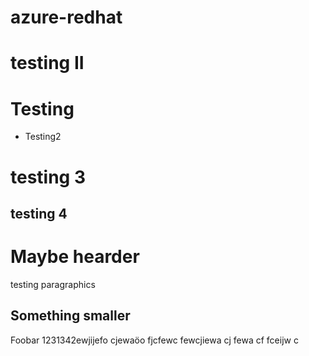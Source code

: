 # azure-redhat

testing II
==========

# Testing

* Testing2

# testing 3

## testing 4


Maybe hearder
==============
testing paragraphics


Something smaller
---------
Foobar 1231342ewjijefo cjewaöo fjcfewc
 fewcjiewa cj
 fewa cf
  fceijw c


